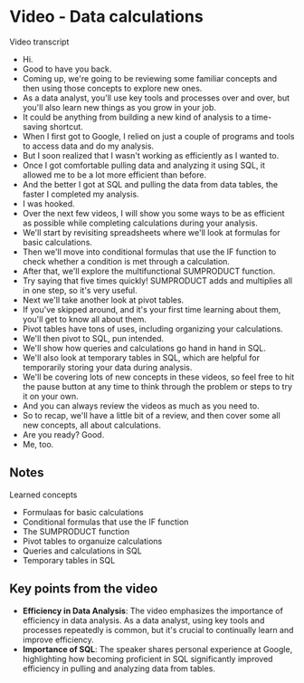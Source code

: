 # Video - Data calculations

Video transcript

- Hi.
- Good to have you back.
- Coming up, we're going to be reviewing some familiar concepts and then using those concepts to explore new ones.
- As a data analyst, you'll use key tools and processes over and over, but you'll also learn new things as you grow in your job.
- It could be anything from building a new kind of analysis to a time-saving shortcut.
- When I first got to Google, I relied on just a couple of programs and tools to access data and do my analysis.
- But I soon realized that I wasn't working as efficiently as I wanted to.
- Once I got comfortable pulling data and analyzing it using SQL, it allowed me to be a lot more efficient than before.
- And the better I got at SQL and pulling the data from data tables, the faster I completed my analysis.
- I was hooked.
- Over the next few videos, I will show you some ways to be as efficient as possible while completing calculations during your analysis.
- We'll start by revisiting spreadsheets where we'll look at formulas for basic calculations.
- Then we'll move into conditional formulas that use the IF function to check whether a condition is met through a calculation.
- After that, we'll explore the multifunctional SUMPRODUCT function.
- Try saying that five times quickly! SUMPRODUCT adds and multiplies all in one step, so it's very useful.
- Next we'll take another look at pivot tables.
- If you've skipped around, and it's your first time learning about them, you'll get to know all about them.
- Pivot tables have tons of uses, including organizing your calculations.
- We'll then pivot to SQL, pun intended.
- We'll show how queries and calculations go hand in hand in SQL.
- We'll also look at temporary tables in SQL, which are helpful for temporarily storing your data during analysis.
- We'll be covering lots of new concepts in these videos, so feel free to hit the pause button at any time to think through the problem or steps to try it on your own.
- And you can always review the videos as much as you need to.
- So to recap, we'll have a little bit of a review, and then cover some all new concepts, all about calculations.
- Are you ready? Good.
- Me, too.

## Notes

Learned concepts

- Formulaas for basic calculations
- Conditional formulas that use the IF function
- The SUMPRODUCT function
- Pivot tables to organuize calculations
- Queries and calculations in SQL
- Temporary tables in SQL

## Key points from the video

- **Efficiency in Data Analysis**: The video emphasizes the importance of efficiency in data analysis. As a data analyst, using key tools and processes repeatedly is common, but it's crucial to continually learn and improve efficiency.
- **Importance of SQL**: The speaker shares personal experience at Google, highlighting how becoming proficient in SQL significantly improved efficiency in pulling and analyzing data from tables.
